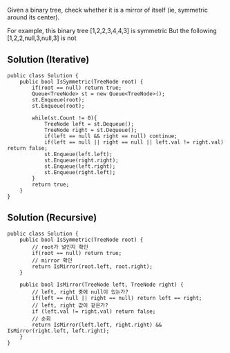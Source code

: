 Given a binary tree, check whether it is a mirror of itself (ie, symmetric around its center).

For example, this binary tree [1,2,2,3,4,4,3] is symmetric
But the following [1,2,2,null,3,null,3] is not

## Solution (Iterative)
```
public class Solution {
    public bool IsSymmetric(TreeNode root) {
        if(root == null) return true;
        Queue<TreeNode> st = new Queue<TreeNode>();
        st.Enqueue(root);
        st.Enqueue(root);
        
        while(st.Count != 0){
            TreeNode left = st.Dequeue();
            TreeNode right = st.Dequeue();
            if(left == null && right == null) continue;
            if(left == null || right == null || left.val != right.val) return false;
            st.Enqueue(left.left);
            st.Enqueue(right.right);
            st.Enqueue(left.right);
            st.Enqueue(right.left);
        }
        return true;
    }
}
```

## Solution (Recursive)
```
public class Solution {
    public bool IsSymmetric(TreeNode root) {
        // root가 널인지 확인
        if(root == null) return true;
        // mirror 확인
        return IsMirror(root.left, root.right);
    }
    
    public bool IsMirror(TreeNode left, TreeNode right) {
        // left, right 중에 null이 있는가?
        if(left == null || right == null) return left == right;
        // left, right 값이 같은가?
        if (left.val != right.val) return false;
        // 순회
        return IsMirror(left.left, right.right) && IsMirror(right.left, left.right);
    }
}
```